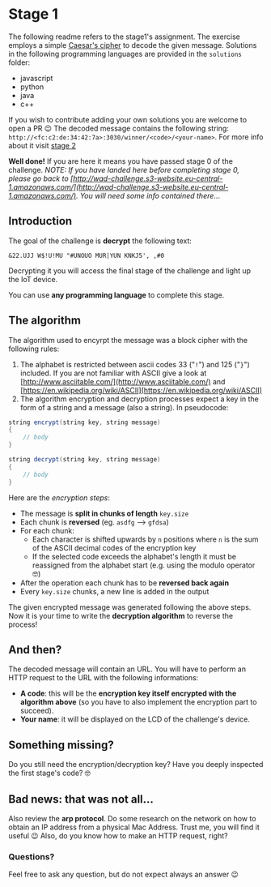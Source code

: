 # Stage 1

The following readme refers to the stage1's assignment. The exercise employs a simple [Caesar's cipher](https://en.wikipedia.org/wiki/Caesar_cipher) to decode the given message. Solutions in the following programming languages are provided in the `solutions` folder:

- javascript
- python
- java
- c++

If you wish to contribute adding your own solutions you are welcome to open a PR 😉
The decoded message contains the following string: `http://<fc:c2:de:34:42:7a>:3030/winner/<code>/<your-name>`. For more info about it visit [stage 2](https://github.com/marmos91/wad/tree/master/stage2)

**Well done!** If you are here it means you have passed stage 0 of the challenge. *NOTE: If you have landed here before completing stage 0, please go back to [http://wad-challenge.s3-website.eu-central-1.amazonaws.com/](http://wad-challenge.s3-website.eu-central-1.amazonaws.com/). You will need some info contained there*...

## Introduction
The goal of the challenge is **decrypt** the following text:
```
&22.UJJ W$!U!MU "#UNOUO MUR|YUN KNKJ5', ,#0
```
Decrypting it you will access the final stage of the challenge and light up the IoT device.

You can use **any programming language** to complete this stage.

## The algorithm
The algorithm used to encyrpt the message was a block cipher with the following rules:

1. The alphabet is restricted between ascii codes 33 ("`!`") and 125 ("`}`") included. If you are not familiar with ASCII give a look at [http://www.asciitable.com/](http://www.asciitable.com/) and [https://en.wikipedia.org/wiki/ASCII](https://en.wikipedia.org/wiki/ASCII)
2. The algorithm encryption and decryption processes expect a key in the form of a string and a message (also a string). In pseudocode:

```java
string encrypt(string key, string message)
{
    // body
}

string decrypt(string key, string message)
{
    // body
}
```

Here are the *encryption steps*:
- The message is **split in chunks of length** `key.size`
- Each chunk is **reversed** (eg. `asdfg` --> `gfdsa`)
- For each chunk:
    - Each character is shifted upwards by `n` positions where `n` is the sum of the ASCII decimal codes of the encryption key
    - If the selected code exceeds the alphabet's length it must be reassigned from the alphabet start (e.g. using the modulo operator 🤓)
- After the operation each chunk has to be **reversed back again**
- Every `key.size` chunks, a new line is added in the output

The given encrypted message was generated following the above steps. Now it is your time to write the **decryption algorithm** to reverse the process!

## And then?

The decoded message will contain an URL. You will have to perform an HTTP request to the URL with the following informations:

- **A code**: this will be the **encryption key itself encrypted with the algorithm above** (so you have to also implement the encryption part to succeed).
- **Your name**: it will be displayed on the LCD of the challenge's device.

## Something missing?

Do you still need the encryption/decryption key? Have you deeply inspected the first stage's code? 🤓

## Bad news: that was not all...

Also review the **arp protocol**. Do some research on the network on how to obtain an IP address from a physical Mac Address. Trust me, you will find it useful 😉
Also, do you know how to make an HTTP request, right?

### Questions?

Feel free to ask any question, but do not expect always an answer 😉
